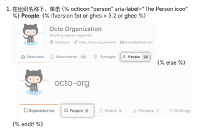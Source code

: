 1. 在组织名称下，单击
{% octicon "person" aria-label="The Person icon" %} **People**.
  {% ifversion fpt or ghes > 3.2 or ghec %}
  ![人员选项卡](/assets/images/help/organizations/organization-people-tab-with-overview-tab.png)
  {% else %}
  ![人员选项卡](/assets/images/help/organizations/organization-people-tab.png)
  {% endif %}
